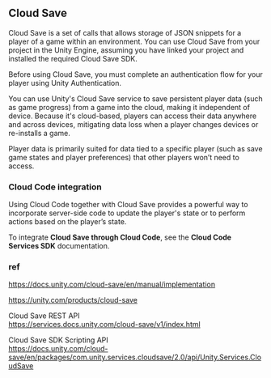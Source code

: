 ## Cloud Save
Cloud Save is a set of calls that allows storage of JSON snippets for a player of a game within an environment. You can use Cloud Save from your project in the Unity Engine, assuming you have linked your project and installed the required Cloud Save SDK.

Before using Cloud Save, you must complete an authentication flow for your player using Unity Authentication.

You can use Unity's Cloud Save service to save persistent player data (such as game progress) from a game into the cloud, making it independent of device. Because it's cloud-based, players can access their data anywhere and across devices, mitigating data loss when a player changes devices or re-installs a game.

Player data is primarily suited for data tied to a specific player (such as save game states and player preferences) that other players won’t need to access.


### Cloud Code integration
Using Cloud Code together with Cloud Save provides a powerful way to incorporate server-side code to update the player's state or to perform actions based on the player’s state.

To integrate **Cloud Save through Cloud Code**, see the **Cloud Code Services SDK** documentation.



### ref

https://docs.unity.com/cloud-save/en/manual/implementation

https://unity.com/products/cloud-save

Cloud Save REST API \
https://services.docs.unity.com/cloud-save/v1/index.html

Cloud Save SDK Scripting API \
https://docs.unity.com/cloud-save/en/packages/com.unity.services.cloudsave/2.0/api/Unity.Services.CloudSave
